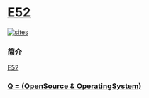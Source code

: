 # [E52](https://github.com/OS-Q/E52)

[![sites](http://182.61.61.133/link/resources/OSQ.png)](http://www.OS-Q.com)

### [简介](https://github.com/OS-Q/E52/wiki)

[E52](https://github.com/OS-Q/E52)

### [Q = (OpenSource & OperatingSystem) ](http://www.OS-Q.com)
